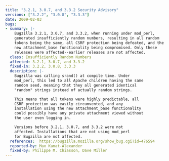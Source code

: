 ```yaml
---
title: "3.2.1, 3.0.7, and 3.3.2 Security Advisory"
versions: ["3.2.2", "3.0.8", "3.3.3"]
date: 2009-02-03
bugs:
- summary: |-
    Bugzilla 3.2.1, 3.0.7, and 3.3.2, when running under mod_perl,
    generated insufficiently random numbers, resulting in all random
    tokens being the same, all CSRF protection being defeated, and the
    new attachment_base functionality being compromised. Only these
    releases were affected--earlier releases are not affected.
  class: Insufficiently Random Numbers
  affected: 3.2.1, 3.0.7, and 3.3.2
  fixed-in: 3.2.2, 3.0.8, 3.3.3
  description: |-
    Bugzilla was calling srand() at compile time. Under
    mod_perl, this led to all Apache children having the same
    random seed, meaning that they all generated identical
    "random" strings instead of actually random strings.

    This means that all tokens were highly predictable, all
    CSRF protection was easily circumvented, and any
    installation using the new attachment_base functionality
    could possibly have any private attachment viewed without
    the user even logging in.

    Versions before 3.2.1, 3.0.7, and 3.3.2 were not
    affected. Installations that are not using mod_perl
    for Bugzilla are not affected.
  references:  https://bugzilla.mozilla.org/show_bug.cgi?id=476594
  reported-by: Max Kanat-Alexander
  fixed-by: Philippe M. Chiasson, Dave Miller
---
```

